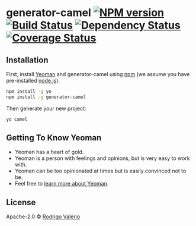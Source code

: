 # generator-camel [![NPM version][npm-image]][npm-url] [![Build Status](https://travis-ci.org/rsvalerio/generator-camel.png?branch=master)](https://travis-ci.org/rsvalerio/generator-camel) [![Dependency Status][daviddm-image]][daviddm-url] [![Coverage Status](https://coveralls.io/repos/github/rsvalerio/generator-camel/badge.png)](https://coveralls.io/github/rsvalerio/generator-camel)
> 

## Installation

First, install [Yeoman](http://yeoman.io) and generator-camel using [npm](https://www.npmjs.com/) (we assume you have pre-installed [node.js](https://nodejs.org/)).

```bash
npm install -g yo
npm install -g generator-camel
```

Then generate your new project:

```bash
yo camel
```

## Getting To Know Yeoman

 * Yeoman has a heart of gold.
 * Yeoman is a person with feelings and opinions, but is very easy to work with.
 * Yeoman can be too opinionated at times but is easily convinced not to be.
 * Feel free to [learn more about Yeoman](http://yeoman.io/).

## License

Apache-2.0 © [Rodrigo Valerio]()


[npm-image]: https://badge.fury.io/js/generator-camel.svg
[npm-url]: https://npmjs.org/package/generator-camel
[travis-image]: https://travis-ci.org/rsvalerio/generator-camel.svg?branch=master
[travis-url]: https://travis-ci.org/rsvalerio/generator-camel
[daviddm-image]: https://david-dm.org/rsvalerio/generator-camel.svg?theme=shields.io
[daviddm-url]: https://david-dm.org/rsvalerio/generator-camel
[coveralls-image]: https://coveralls.io/repos/rsvalerio/generator-camel/badge.svg
[coveralls-url]: https://coveralls.io/r/rsvalerio/generator-camel
